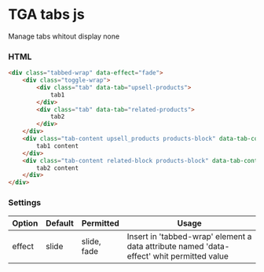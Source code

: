 # TGA tabs js
Manage tabs whitout display none


### HTML
``` html
<div class="tabbed-wrap" data-effect="fade">
    <div class="toggle-wrap">
        <div class="tab" data-tab="upsell-products">
            tab1
        </div>
        <div class="tab" data-tab="related-products">
            tab2
        </div>
    </div>
    <div class="tab-content upsell_products products-block" data-tab-content="upsell-products">
        tab1 content
    </div>
    <div class="tab-content related-block products-block" data-tab-content="related-products">
        tab2 content
    </div>
</div> 
``` 
### Settings

Option | Default | Permitted | Usage 
------ | ------- | ----------- | --------
effect | slide | slide, fade | Insert in 'tabbed-wrap' element a  data attribute named 'data-effect' whit permitted value 
